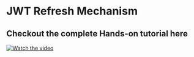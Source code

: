 # JWT Refresh Mechanism

## Checkout the complete Hands-on tutorial here

[![Watch the video](https://user-images.githubusercontent.com/31301266/218320802-663a6cf5-0413-4ce5-ba03-fd699240e0b0.png)](https://youtu.be/vt5fpE0bzSY)

